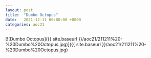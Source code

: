 ```yaml
---
layout: post
title:  "Dumbo Octopus"
date:   2021-12-11 00:00:00 +0000
categories: aoc21
---
```


[![Dumbo Octopus]({{ site.baseurl }}/aoc21/211211%20-%20Dumbo%20Octopus.jpg)]({{ site.baseurl }}/aoc21/211211%20-%20Dumbo%20Octopus.jpg)

